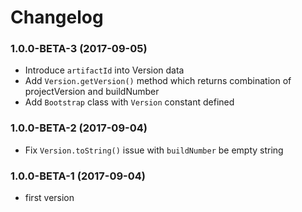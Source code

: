 # Changelog

### 1.0.0-BETA-3 (2017-09-05)
* Introduce `artifactId` into Version data
* Add `Version.getVersion()` method which returns combination of projectVersion and buildNumber
* Add `Bootstrap` class with `Version` constant defined

### 1.0.0-BETA-2 (2017-09-04)
* Fix `Version.toString()` issue with `buildNumber` be empty string

### 1.0.0-BETA-1 (2017-09-04) 
* first version
